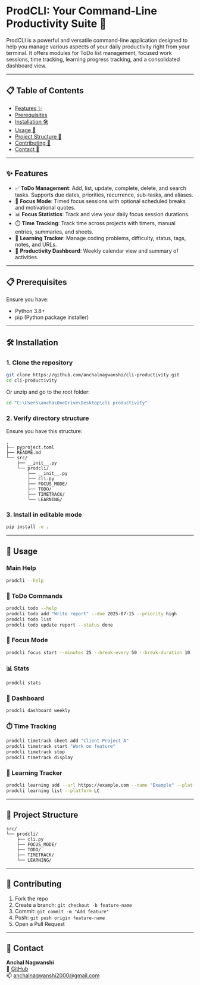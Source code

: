 
# ProdCLI: Your Command-Line Productivity Suite 🚀

ProdCLI is a powerful and versatile command-line application designed to help you manage various aspects of your daily productivity right from your terminal. It offers modules for ToDo list management, focused work sessions, time tracking, learning progress tracking, and a consolidated dashboard view.

---

## 📋 Table of Contents

- [Features ✨](#features-)
- [Prerequisites](#prerequisites-)
- [Installation 🛠️](#installation-)
- [Usage 🚀](#usage-)
- [Project Structure 📁](#project-structure-)
- [Contributing 🤝](#contributing-)
- [Contact 📧](#contact-)

---

## ✨ Features

- ✅ **ToDo Management**: Add, list, update, complete, delete, and search tasks. Supports due dates, priorities, recurrence, sub-tasks, and aliases.
- 🧘 **Focus Mode**: Timed focus sessions with optional scheduled breaks and motivational quotes.
- 📊 **Focus Statistics**: Track and view your daily focus session durations.
- ⏱️ **Time Tracking**: Track time across projects with timers, manual entries, summaries, and sheets.
- 🧠 **Learning Tracker**: Manage coding problems, difficulty, status, tags, notes, and URLs.
- 📅 **Productivity Dashboard**: Weekly calendar view and summary of activities.

---

## 📋 Prerequisites

Ensure you have:

- Python 3.8+
- pip (Python package installer)

---

## 🛠️ Installation

### 1. Clone the repository

```bash
git clone https://github.com/anchalnagwanshi/cli-productivity.git
cd cli-productivity
```

Or unzip and go to the root folder:

```bash
cd "C:\Users\ancha\OneDrive\Desktop\cli productivity"
```

### 2. Verify directory structure

Ensure you have this structure:

```
.
├── pyproject.toml
├── README.md
└── src/
    ├── __init__.py
    └── prodcli/
        ├── __init__.py
        ├── cli.py
        ├── FOCUS_MODE/
        ├── TODO/
        ├── TIMETRACK/
        └── LEARNING/
```

### 3. Install in editable mode

```bash
pip install -e .
```

---

## 🚀 Usage

### Main Help

```bash
prodcli --help
```

### 📌 ToDo Commands

```bash
prodcli todo --help
prodcli todo add "Write report" --due 2025-07-15 --priority high
prodcli todo list
prodcli todo update report --status done
```

### 🧘 Focus Mode

```bash
prodcli focus start --minutes 25 --break-every 50 --break-duration 10
```

### 📊 Stats

```bash
prodcli stats
```

### 📅 Dashboard

```bash
prodcli dashboard weekly
```

### ⏱️ Time Tracking

```bash
prodcli timetrack sheet add "Client Project A"
prodcli timetrack start "Work on feature"
prodcli timetrack stop
prodcli timetrack display
```

### 🧠 Learning Tracker

```bash
prodcli learning add --url https://example.com --name "Example" --platform "LC" --difficulty Easy --status Solved
prodcli learning list --platform LC
```

---

## 📁 Project Structure

```
src/
└── prodcli/
    ├── cli.py
    ├── FOCUS_MODE/
    ├── TODO/
    ├── TIMETRACK/
    └── LEARNING/
```

---

## 🤝 Contributing

1. Fork the repo
2. Create a branch: `git checkout -b feature-name`
3. Commit: `git commit -m "Add feature"`
4. Push: `git push origin feature-name`
5. Open a Pull Request

---

## 📧 Contact

**Anchal Nagwanshi**  
🔗 [GitHub](https://github.com/anchalnagwanshi)  
📫 anchalnagwanshi2000@gmail.com
